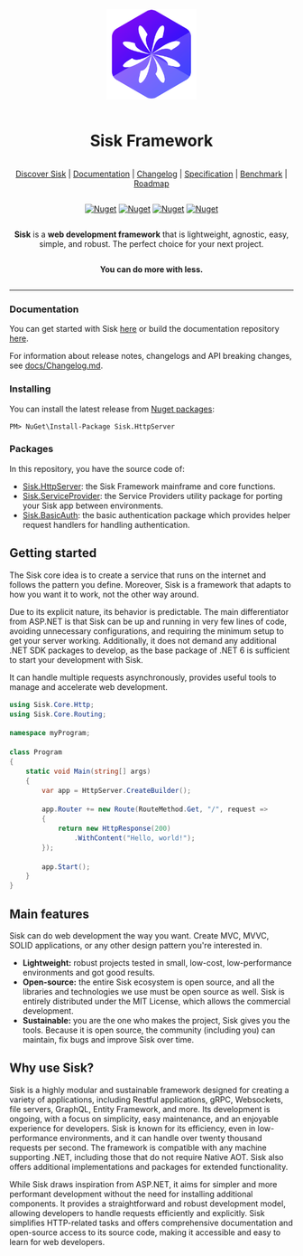 ﻿<div align="center" style="display:grid;place-items:center;">
  <p>
      <a href="https://sisk.proj.pw/" target="_blank"><img width="160" src="./.github/Icon.png" alt="V logo"></a>
  </p>
  <h1>Sisk Framework</h1>

  [Discover Sisk](https://sisk.project-principium.dev/) | [Documentation](https://sisk.project-principium.dev/read?q=/contents/docs/welcome.md) | [Changelog](https://github.com/sisk-http/docs/blob/master/Changelog.md) | [Specification](https://sisk.project-principium.dev/read?q=/contents/spec/index.md) | [Benchmark](https://github.com/sisk-http/benchmarks) | [Roadmap](https://github.com/orgs/sisk-http/projects/1)

  <div>

  <a href="">[![Nuget](https://img.shields.io/nuget/dt/Sisk.HttpServer?logo=nuget)](https://www.nuget.org/packages/Sisk.HttpServer/)</a>
  <a href="">[![Nuget](https://img.shields.io/github/license/sisk-http/core)](https://github.com/sisk-http/core/blob/master/LICENSE.txt)</a>
  <a href="">[![Nuget](https://img.shields.io/badge/.net%20version-%206%20|%207%20|%208-purple.svg?logo=dotnet)](#)</a>
  <a href="">[![Nuget](https://img.shields.io/badge/platform-win%20|%20unix%20|%20osx-orange.svg)](#)</a>

  </div>

  **Sisk** is a **web development framework** that is lightweight, agnostic, easy, simple, and robust. The perfect choice for your next project.

  **You can do more with less.**

</div>

------


### Documentation

You can get started with Sisk [here](https://sisk.project-principium.dev/read?q=/contents/docs/getting-started.md) or build the documentation repository [here](https://github.com/sisk-http/docs).

For information about release notes, changelogs and API breaking changes, see [docs/Changelog.md](https://github.com/sisk-http/docs/blob/master/Changelog.md).

### Installing

You can install the latest release from [Nuget packages](https://www.nuget.org/packages/Sisk.HttpServer/):

```
PM> NuGet\Install-Package Sisk.HttpServer
```

### Packages

In this repository, you have the source code of:

  - [Sisk.HttpServer](src): the Sisk Framework mainframe and core functions.
  - [Sisk.ServiceProvider](extensions/Sisk.ServiceProvider): the Service Providers utility package for porting your Sisk app between environments.
  - [Sisk.BasicAuth](extensions/Sisk.BasicAuth): the basic authentication package which provides helper request handlers for handling authentication.

## Getting started

The Sisk core idea is to create a service that runs on the internet and follows the pattern you define. Moreover, Sisk is a framework that adapts to how you want it to work, not the other way around.

Due to its explicit nature, its behavior is predictable. The main differentiator from ASP.NET is that Sisk can be up and running in very few lines of code, avoiding unnecessary configurations, and requiring the minimum setup to get your server working. Additionally, it does not demand any additional .NET SDK packages to develop, as the base package of .NET 6 is sufficient to start your development with Sisk.

It can handle multiple requests asynchronously, provides useful tools to manage and accelerate web development.

```c#
using Sisk.Core.Http;
using Sisk.Core.Routing;

namespace myProgram;

class Program
{
    static void Main(string[] args)
    {
        var app = HttpServer.CreateBuilder();

        app.Router += new Route(RouteMethod.Get, "/", request =>
        {
            return new HttpResponse(200)
                .WithContent("Hello, world!");
        });

        app.Start();
    }
}
```

## Main features

Sisk can do web development the way you want. Create MVC, MVVC, SOLID applications, or any other design pattern you're interested in.

- **Lightweight:** robust projects tested in small, low-cost, low-performance environments and got good results.
- **Open-source:** the entire Sisk ecosystem is open source, and all the libraries and technologies we use must be open source as well. Sisk is entirely distributed under the MIT License, which allows the commercial development.
- **Sustainable:** you are the one who makes the project, Sisk gives you the tools. Because it is open source, the community (including you) can maintain, fix bugs and improve Sisk over time.

## Why use Sisk?

Sisk is a highly modular and sustainable framework designed for creating a variety of applications, including Restful applications, gRPC, Websockets, file servers, GraphQL, Entity Framework, and more. Its development is ongoing, with a focus on simplicity, easy maintenance, and an enjoyable experience for developers. Sisk is known for its efficiency, even in low-performance environments, and it can handle over twenty thousand requests per second. The framework is compatible with any machine supporting .NET, including those that do not require Native AOT. Sisk also offers additional implementations and packages for extended functionality.

While Sisk draws inspiration from ASP.NET, it aims for simpler and more performant development without the need for installing additional components. It provides a straightforward and robust development model, allowing developers to handle requests efficiently and explicitly. Sisk simplifies HTTP-related tasks and offers comprehensive documentation and open-source access to its source code, making it accessible and easy to learn for web developers.